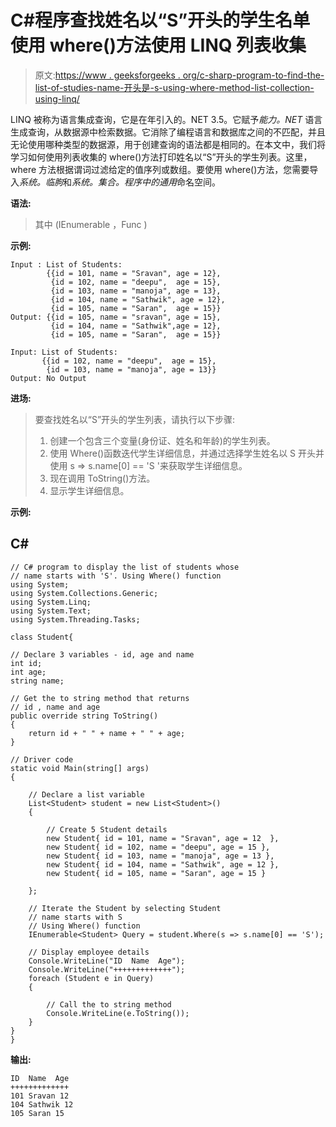 # C#程序查找姓名以“S”开头的学生名单使用 where()方法使用 LINQ 列表收集

> 原文:[https://www . geeksforgeeks . org/c-sharp-program-to-find-the-list-of-studies-name-开头是-s-using-where-method-list-collection-using-linq/](https://www.geeksforgeeks.org/c-sharp-program-to-find-the-list-of-students-whose-name-starts-with-s-using-where-method-of-list-collection-using-linq/)

LINQ 被称为语言集成查询，它是在年引入的。NET 3.5。它赋予*能力。NET* 语言生成查询，从数据源中检索数据。它消除了编程语言和数据库之间的不匹配，并且无论使用哪种类型的数据源，用于创建查询的语法都是相同的。在本文中，我们将学习如何使用列表收集的 where()方法打印姓名以“S”开头的学生列表。这里，where 方法根据谓词过滤给定的值序列或数组。要使用 where()方法，您需要导入*系统。临朐*和*系统。集合。程序中的通用*命名空间。

**语法:**

> 其中 <tsource>(IEnumerable <tsource>，Func <tsource boolean="">)</tsource></tsource></tsource>

**示例:**

```
Input : List of Students:
        {{id = 101, name = "Sravan", age = 12},
         {id = 102, name = "deepu",  age = 15},
         {id = 103, name = "manoja", age = 13},
         {id = 104, name = "Sathwik", age = 12},
         {id = 105, name = "Saran",  age = 15}}
Output: {{id = 105, name = "sravan", age = 15},
         {id = 104, name = "Sathwik",age = 12},
         {id = 105, name = "Saran",  age = 15}}

Input: List of Students:
       {{id = 102, name = "deepu",  age = 15},
        {id = 103, name = "manoja", age = 13}}
Output: No Output
```

**进场:**

> 要查找姓名以“S”开头的学生列表，请执行以下步骤:
> 
> 1.  创建一个包含三个变量(身份证、姓名和年龄)的学生列表。
> 2.  使用 Where()函数迭代学生详细信息，并通过选择学生姓名以 S 开头并使用 s => s.name[0] == 'S '来获取学生详细信息。
> 3.  现在调用 ToString()方法。
> 4.  显示学生详细信息。

**示例:**

## C#

```
// C# program to display the list of students whose 
// name starts with 'S'. Using Where() function 
using System;
using System.Collections.Generic;
using System.Linq;
using System.Text;
using System.Threading.Tasks;

class Student{

// Declare 3 variables - id, age and name
int id; 
int age;
string name;

// Get the to string method that returns 
// id , name and age
public override string ToString()
{
    return id + " " + name + " " + age;
}

// Driver code
static void Main(string[] args)
{

    // Declare a list variable 
    List<Student> student = new List<Student>()
    {

        // Create 5 Student details
        new Student{ id = 101, name = "Sravan", age = 12  },
        new Student{ id = 102, name = "deepu", age = 15 },
        new Student{ id = 103, name = "manoja", age = 13 },
        new Student{ id = 104, name = "Sathwik", age = 12 },
        new Student{ id = 105, name = "Saran", age = 15 }

    };

    // Iterate the Student by selecting Student 
    // name starts with S
    // Using Where() function
    IEnumerable<Student> Query = student.Where(s => s.name[0] == 'S');

    // Display employee details
    Console.WriteLine("ID  Name  Age");
    Console.WriteLine("+++++++++++++");
    foreach (Student e in Query)
    {

        // Call the to string method
        Console.WriteLine(e.ToString());
    }    
}
}
```

**输出:**

```
ID  Name  Age
+++++++++++++
101 Sravan 12
104 Sathwik 12
105 Saran 15
```